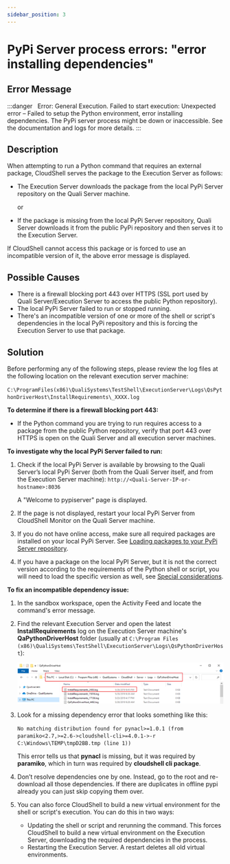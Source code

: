 ```yaml
---
sidebar_position: 3
---
```


# PyPi Server process errors: "error installing dependencies"

## Error Message

:::danger &nbsp;
Error: General Execution. Failed to start execution: Unexpected error – Failed to setup the Python environment, error installing dependencies. The PyPi server process might be down or inaccessible. See the documentation and logs for more details.
:::

## Description

When attempting to run a Python command that requires an external package, CloudShell serves the package to the Execution Server as follows:

- The Execution Server downloads the package from the local PyPi Server repository on the Quali Server machine.
    
    or
    

- If the package is missing from the local PyPi Server repository, Quali Server downloads it from the public PyPi repository and then serves it to the Execution Server.

If CloudShell cannot access this package or is forced to use an incompatible version of it, the above error message is displayed.

## Possible Causes

- There is a firewall blocking port 443 over HTTPS (SSL port used by Quali Server/Execution Server to access the public Python repository).
- The local PyPi Server failed to run or stopped running.
- There's an incompatible version of one or more of the shell or script's dependencies in the local PyPi repository and this is forcing the Execution Server to use that package.

## Solution

Before performing any of the following steps, please review the log files at the following location on the relevant execution server machine:

`C:\ProgramFiles(x86)\QualiSystems\TestShell\ExecutionServer\Logs\QsPythonDriverHost\InstallRequirements\_XXXX.log`

**To determine if there is a firewall blocking port 443:**

- If the Python command you are trying to run requires access to a package from the public Python repository, verify that port 443 over HTTPS is open on the Quali Server and all execution server machines.
    

**To investigate why the local PyPi Server failed to run:**

1. Check if the local PyPi Server is available by browsing to the Quali Server’s local PyPi Server (both from the Quali Server itself, and from the Execution Server machine): `http://<Quali-Server-IP-or-hostname>:8036`
    
    A "Welcome to pypiserver" page is displayed.
    
2. If the page is not displayed, restart your local PyPi Server from CloudShell Monitor on the Quali Server machine.
3. If you do not have online access, make sure all required packages are installed on your local PyPi Server. See [Loading packages to your PyPi Server repository](../../admin/cloudshell-execution-server-configurations/setting-up-python-virtual-environments/pypi-server-managing-python-shell-and-script-dependencies.md#loading-packages-to-your-pypi-server-repository).
    
4. If you have a package on the local PyPI Server, but it is not the correct version according to the requirements of the Python shell or script, you will need to load the specific version as well, see [Special considerations](https://help.quali.com/Online%20Help/0.0/Portal/Content/Admn/Pyth-Cnfg-Mds.htm#Special).
    

**To fix an incompatible dependency issue:**

1. In the sandbox workspace, open the Activity Feed and locate the command's error message.
2. Find the relevant Execution Server and open the latest **InstallRequirements** log on the Execution Server machine's **QaPythonDriverHost** folder (usually at `C:\Program Files (x86)\QualiSystems\TestShell\ExecutionServer\Logs\QsPythonDriverHost`):
    
    ![](/Images/Troubleshoot/InstallRequirementsFolder.png)
    
3. Look for a missing dependency error that looks something like this:
    
    `No matching distribution found for pynacl>=1.0.1 (from paramiko<2.7,>=2.6->cloudshell-cli>=4.0.1->-r C:\Windows\TEMP\tmpD2BB.tmp (line 1))`
    
    This error tells us that **pynacl** is missing, but it was required by **paramiko**, which in turn was required by **cloudshell cli package**.
    
4. Don’t resolve dependencies one by one. Instead, go to the root and re-download all those dependencies. If there are duplicates in offline pypi already you can just skip copying them over.
5. You can also force CloudShell to build a new virtual environment for the shell or script's execution. You can do this in two ways:
    
    - Updating the shell or script and rerunning the command. This forces CloudShell to build a new virtual environment on the Execution Server, downloading the required dependencies in the process.
    - Restarting the Execution Server. A restart deletes all old virtual environments.
